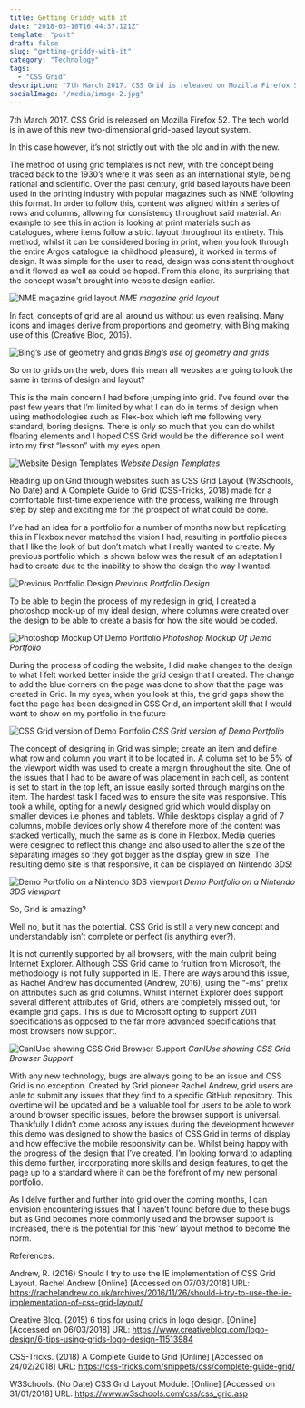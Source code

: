 ```yaml
---
title: Getting Griddy with it
date: "2018-03-10T16:44:37.121Z"
template: "post"
draft: false
slug: "getting-griddy-with-it"
category: "Technology"
tags:
  - "CSS Grid"
description: "7th March 2017. CSS Grid is released on Mozilla Firefox 52. The tech world is in awe of this new two-dimensional grid-based layout system. In this case however, it’s not strictly out with the old and in with the new."
socialImage: "/media/image-2.jpg"
---
```


7th March 2017. CSS Grid is released on Mozilla Firefox 52. The tech world is in awe of this new two-dimensional grid-based layout system.

In this case however, it’s not strictly out with the old and in with the new.

The method of using grid templates is not new, with the concept being traced back to the 1930’s where it was seen as an international style, being rational and scientific. Over the past century, grid based layouts have been used in the printing industry with popular magazines such as NME following this format. In order to follow this, content was aligned within a series of rows and columns, allowing for consistency throughout said material. An example to see this in action is looking at print materials such as catalogues, where items follow a strict layout throughout its entirety. This method, whilst it can be considered boring in print, when you look through the entire Argos catalogue (a childhood pleasure), it worked in terms of design. It was simple for the user to read, design was consistent throughout and it flowed as well as could be hoped. From this alone, its surprising that the concept wasn’t brought into website design earlier.

![NME magazine grid layout](/media/getting-griddy-with-it/image-1.png)
*NME magazine grid layout*

In fact, concepts of grid are all around us without us even realising. Many icons and images derive from proportions and geometry, with Bing making use of this (Creative Bloq, 2015).

![Bing’s use of geometry and grids](/media/getting-griddy-with-it/image-2.png)
*Bing’s use of geometry and grids*

So on to grids on the web, does this mean all websites are going to look the same in terms of design and layout? 

This is the main concern I had before jumping into grid. I’ve found over the past few years that I’m limited by what I can do in terms of design when using methodologies such as Flex-box which left me following very standard, boring designs. There is only so much that you can do whilst floating elements and I hoped CSS Grid would be the difference so I went into my first “lesson” with my eyes open.

![Website Design Templates](/media/getting-griddy-with-it/image-3.jpg)
*Website Design Templates*

Reading up on Grid through websites such as CSS Grid Layout (W3Schools, No Date) and A Complete Guide to Grid (CSS-Tricks, 2018) made for a comfortable first-time experience with the process, walking me through step by step and exciting me for the prospect of what could be done.

I’ve had an idea for a portfolio for a number of months now but replicating this in Flexbox never matched the vision I had, resulting in portfolio pieces that I like the look of but don’t match what I really wanted to create. My previous portfolio which is shown below was the result of an adaptation I had to create due to the inability to show the design the way I wanted.

![Previous Portfolio Design](/media/getting-griddy-with-it/image-4.png)
*Previous Portfolio Design*

To be able to begin the process of my redesign in grid, I created a photoshop mock-up of my ideal design, where columns were created over the design to be able to create a basis for how the site would be coded.

![Photoshop Mockup Of Demo Portfolio](/media/getting-griddy-with-it/image-5.png)
*Photoshop Mockup Of Demo Portfolio*

During the process of coding the website, I did make changes to the design to what I felt worked better inside the grid design that I created. The change to add the blue corners on the page was done to show that the page was created in Grid. In my eyes, when you look at this, the grid gaps show the fact the page has been designed in CSS Grid, an important skill that I would want to show on my portfolio in the future

![CSS Grid version of Demo Portfolio](/media/getting-griddy-with-it/image-6.png)
*CSS Grid version of Demo Portfolio*

The concept of designing in Grid was simple; create an item and define what row and column you want it to be located in. A column set to be 5% of the viewport width was used to create a margin throughout the site. One of the issues that I had to be aware of was placement in each cell, as content is set to start in the top left, an issue easily sorted through margins on the item. The hardest task I faced was to ensure the site was responsive. This took a while, opting for a newly designed grid which would display on smaller devices i.e phones and tablets.
While desktops display a grid of 7 columns, mobile devices only show 4 therefore more of the content was stacked vertically, much the same as is done in Flexbox. Media queries were designed to reflect this change and also used to alter the size of the separating images so they got bigger as the display grew in size. The resulting demo site is that responsive, it can be displayed on Nintendo 3DS!

![Demo Portfolio on a Nintendo 3DS viewport](/media/getting-griddy-with-it/image-7.png)
*Demo Portfolio on a Nintendo 3DS viewport*

So, Grid is amazing?

Well no, but it has the potential. CSS Grid is still a very new concept and understandably isn’t complete or perfect (is anything ever?).

It is not currently supported by all browsers, with the main culprit being Internet Explorer. Although CSS Grid came to fruition from Microsoft, the methodology is not fully supported in IE. There are ways around this issue, as Rachel Andrew has documented (Andrew, 2016), using the “-ms” prefix on attributes such as grid columns. Whilst Internet Explorer does support several different attributes of Grid, others are completely missed out, for example grid gaps. This is due to Microsoft opting to support 2011 specifications as opposed to the far more advanced specifications that most browsers now support. 

![CanIUse showing CSS Grid Browser Support](/media/getting-griddy-with-it/image-8.png)
*CanIUse showing CSS Grid Browser Support*

With any new technology, bugs are always going to be an issue and CSS Grid is no exception. Created by Grid pioneer Rachel Andrew, grid users are able to submit any issues that they find to a specific GitHub repository. This overtime will be updated and be a valuable tool for users to be able to work around browser specific issues, before the browser support is universal. Thankfully I didn’t come across any issues during the development however this demo was designed to show the basics of CSS Grid in terms of display and how effective the mobile responsivity can be. Whilst being happy with the progress of the design that I’ve created, I’m looking forward to adapting this demo further, incorporating more skills and design features, to get the page up to a standard where it can be the forefront of my new personal portfolio.  

As I delve further and further into grid over the coming months, I can envision encountering issues that I haven’t found before due to these bugs but as Grid becomes more commonly used and the browser support is increased, there is the potential for this ‘new’ layout method to become the norm.

References:

Andrew, R. (2016) Should I try to use the IE implementation of CSS Grid Layout. Rachel Andrew [Online] [Accessed on 07/03/2018] URL: https://rachelandrew.co.uk/archives/2016/11/26/should-i-try-to-use-the-ie-implementation-of-css-grid-layout/

Creative Bloq. (2015) 6 tips for using grids in logo design. [Online] [Accessed on 06/03/2018] URL: https://www.creativebloq.com/logo-design/6-tips-using-grids-logo-design-11513984

CSS-Tricks. (2018) A Complete Guide to Grid [Online] [Accessed on 24/02/2018] URL: https://css-tricks.com/snippets/css/complete-guide-grid/ 

W3Schools. (No Date) CSS Grid Layout Module. [Online] [Accessed on 31/01/2018] URL: https://www.w3schools.com/css/css_grid.asp
